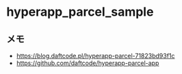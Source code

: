 # hyperapp_parcel_sample

## メモ

- https://blog.daftcode.pl/hyperapp-parcel-71823bd93f1c
- https://github.com/daftcode/hyperapp-parcel-app
